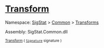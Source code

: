 # [Transform](./RealisticImageGenerator-100663699.md)

Namespace: [SigStat]() > [Common](./../../README.md) > [Transforms](./../README.md)

Assembly: SigStat.Common.dll

<sub>[Transform](./RealisticImageGenerator-100663699.md) ( [`Signature`](./../../Signature.md) signature )         </sub>

